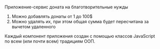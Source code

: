 Приложение-сервис доната на благотворительные нужды

1. Можно добавлять донаты от 1 до 100$
2. Можно удалять их, при этом общая сумма будет пересчитана за вычетом удаленного

Каждый компонент приложения создан с помощью классов JavaScript по всем (или почти всем) традициям ООП.